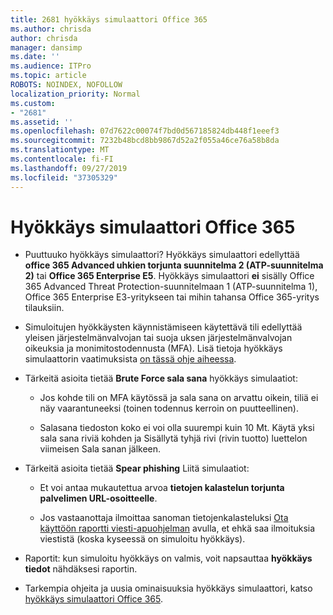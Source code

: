 ```yaml
---
title: 2681 hyökkäys simulaattori Office 365
ms.author: chrisda
author: chrisda
manager: dansimp
ms.date: ''
ms.audience: ITPro
ms.topic: article
ROBOTS: NOINDEX, NOFOLLOW
localization_priority: Normal
ms.custom:
- "2681"
ms.assetid: ''
ms.openlocfilehash: 07d7622c00074f7bd0d567185824db448f1eeef3
ms.sourcegitcommit: 7232b48bcd8bb9867d52a2f055a46ce76a58b8da
ms.translationtype: MT
ms.contentlocale: fi-FI
ms.lasthandoff: 09/27/2019
ms.locfileid: "37305329"
---
```

# <a name="attack-simulator-in-office-365"></a>Hyökkäys simulaattori Office 365

- Puuttuuko hyökkäys simulaattori? Hyökkäys simulaattori edellyttää **office 365 Advanced uhkien torjunta suunnitelma 2 (ATP-suunnitelma 2)** tai **Office 365 Enterprise E5**. Hyökkäys simulaattori **ei** sisälly Office 365 Advanced Threat Protection-suunnitelmaan 1 (ATP-suunnitelma 1), Office 365 Enterprise E3-yritykseen tai mihin tahansa Office 365-yritys tilauksiin.

- Simuloitujen hyökkäysten käynnistämiseen käytettävä tili edellyttää yleisen järjestelmänvalvojan tai suoja uksen järjestelmänvalvojan oikeuksia ja monimitostodennusta (MFA). Lisä tietoja hyökkäys simulaattorin vaatimuksista [on tässä ohje aiheessa](https://docs.microsoft.com/office365/securitycompliance/attack-simulator#before-you-begin).

- Tärkeitä asioita tietää **Brute Force sala sana** hyökkäys simulaatiot:

  - Jos kohde tili on MFA käytössä ja sala sana on arvattu oikein, tiliä ei näy vaarantuneeksi (toinen todennus kerroin on puutteellinen).

  - Salasana tiedoston koko ei voi olla suurempi kuin 10 Mt. Käytä yksi sala sana riviä kohden ja Sisällytä tyhjä rivi (rivin tuotto) luettelon viimeisen Sala sanan jälkeen.

- Tärkeitä asioita tietää **Spear phishing** Liitä simulaatiot:

  - Et voi antaa mukautettua arvoa **tietojen kalastelun torjunta palvelimen URL-osoitteelle**.

  - Jos vastaanottaja ilmoittaa sanoman tietojenkalasteluksi [Ota käyttöön raportti viesti-apuohjelman](https://docs.microsoft.com/microsoft-365/security/office-365-security/enable-the-report-message-add-in) avulla, et ehkä saa ilmoituksia viestistä (koska kyseessä on simuloitu hyökkäys).

- Raportit: kun simuloitu hyökkäys on valmis, voit napsauttaa **hyökkäys tiedot** nähdäksesi raportin.

- Tarkempia ohjeita ja uusia ominaisuuksia hyökkäys simulaattori, katso [hyökkäys simulaattori Office 365](https://docs.microsoft.com/microsoft-365/security/office-365-security/attack-simulator).
